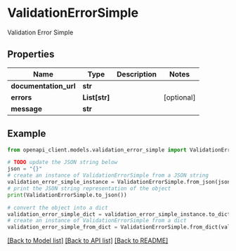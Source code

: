 # ValidationErrorSimple

Validation Error Simple

## Properties

Name | Type | Description | Notes
------------ | ------------- | ------------- | -------------
**documentation_url** | **str** |  | 
**errors** | **List[str]** |  | [optional] 
**message** | **str** |  | 

## Example

```python
from openapi_client.models.validation_error_simple import ValidationErrorSimple

# TODO update the JSON string below
json = "{}"
# create an instance of ValidationErrorSimple from a JSON string
validation_error_simple_instance = ValidationErrorSimple.from_json(json)
# print the JSON string representation of the object
print(ValidationErrorSimple.to_json())

# convert the object into a dict
validation_error_simple_dict = validation_error_simple_instance.to_dict()
# create an instance of ValidationErrorSimple from a dict
validation_error_simple_from_dict = ValidationErrorSimple.from_dict(validation_error_simple_dict)
```
[[Back to Model list]](../README.md#documentation-for-models) [[Back to API list]](../README.md#documentation-for-api-endpoints) [[Back to README]](../README.md)


